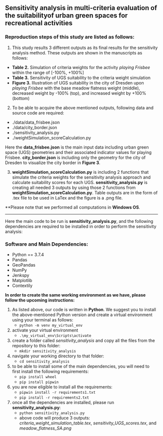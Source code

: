 ## Sensitivity analysis in multi-criteria evaluation of the suitabilityof urban green spaces for recreational activities

### Reproduction steps of this study are listed as follows:

1. This study results 3 different outputs as its final results for the sensitivity analysis method. These outputs are shown in the manuscripts as follows:
- **Table 2.** Simulation of criteria weights for the activity *playing Frisbee* within the range of [-100%, +100%]
- **Table 3.** Sensitivity of UGS suitability to the criteria weight simulation
- **Figure 3.** Illustration of UGS suitability in the city of Dresden upon *playing Frisbee* with the base meadow flatness weight (middle), decreased weight by -100% (top), and increased weight by +100% (bottom)

2. To be able to acquire the above mentioned outputs, following data and source code are required:
- ./data/data_frisbee.json 
- ./data/city_border.json
- ./sensitivity_analysis.py
- ./weightSimulation_scoreCalculation.py

Here the **data_frisbee.json** is the main input data including urban green space (UGS) geometries and their associated indicator values for playing Frisbee.    **city_border.json** is including only the geometry for the city of Dresden to visualize the city border in **Figure 3**. 

3. **weightSimulation_scoreCalculation.py** is including 2 functions that simulate the criteria weights for the sensitivity analysis approach and calculate suitability scores for each UGS. **sensitivity_analysis.py** is creating all needed 3 outputs by using those 2 functions from **weightSimulation_scoreCalculation.py**. Table outputs are in the form of .tex file to be used in LaTex and the figure is a .png file.
    
**Please note that we performed all computations in **Windows OS**.

---

Here the main code to be run is **sensitivity_analysis.py**, and the following dependencies are required to be installed in order to perform the sensitivity analysis:

### Software and Main Dependencies:
- Python == 3.7.4
- Pandas
- GeoPandas
- NumPy
- Jenkspy
- Matplotlib
- Contextily
    
**In order to create the same working environment as we have, please follow the upcoming instructions:**

1. As listed above, our code is written in **Python**. We suggest you to install the above-mentioned Python version and create a virtual environment using your                 terminal as follows: <br>
    * `python -m venv my_virtual_env`
2. activate your virtual environment
    * `.\my_virtual_env\Scripts\activate`
3. create a folder called *sensitivity_analysis* and copy all the files from the repository to this folder:
    * `mkdir sensitivity_analysis`
4. navigate your working directory to that folder:
    * `cd sensitivity_analysis`
5. to be able to install some of the main dependencies, you will need to first install the following requirements:
    * `pip install wheel`
    * `pip install pipwin`
6. you are now eligible to install all the requirements:
    * `pipwin install -r requirements1.txt`
    * `pip install -r requirements2.txt`
7. once all the dependencies are installed, please run **sensitivity_analysis.py**:
    * `python sensitivity_analysis.py`
    * above code will produce 3 outputs: *criteria_weight_simulation_table.tex*, *sensitivity_UGS_scores.tex*, and *meadow_flatness_SA.png* 
